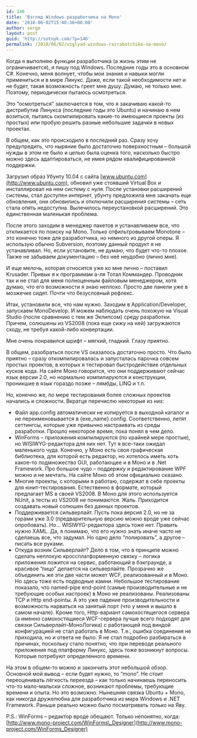 ```yaml
---
id: 146
title: 'Взгляд Windows-разработчика на Mono'
date: '2010-06-02T15:40:36+00:00'
author: serge
layout: post
guid: 'http://sotnyk.com/?p=146'
permalink: /2010/06/02/vzglyad-windows-razrabotchika-na-mono/
---
```


Когда я выполняю функции разработчика (а жизнь этим не ограничивается), я пишу под Windows. Последние годы это в основном C#. Конечно, меня волнует, чтобы мои знания и навыки могли примениться и в мире Линукс. Даже, если такой необходимости нет и не будет, такая возможность греет мне душу. Думаю, не только мне. Поэтому, периодически пытаюсь осмотреться.

Это “осмотреться” заключается в том, что я закачиваю какой-то дистрибутив Линукса (последние годы это Ubuntu) и начинаю в нем возиться, пытаясь скомпилировать какие-то имеющиеся проекты (из простых) или пробую решить разные небольшие задачки в новых проектах.

В общем, как это происходило в последний раз. Сразу хочу предупредить, что ныряние было достаточно поверхностным – большой нужды в этом не было и целью была оценка того, насколько быстро можно здесь адаптироваться, не имея рядом квалифицированной поддержки.

Загрузил образ Убунту 10.04 с сайта [www.ubuntu.com](http://www.ubuntu.com), обновил уже стоявший Virtual Box и инсталлировал на нем систему с нуля. После установки расширений системы, стал доступен интернет, убунту предложила мне закачать еще обновления, они обновились и отключили расширения системы – сеть стала опять недоступна. Вылечилось переустановкой расширений. Это единственная маленькая проблема.

После этого заходим в менеджер пакетов и устанавливаем все, что откликается по поиску на Mono. Только отфильтровываем Monotone – это конечно тоже для разработчика, но немного из другой оперы. Я использую обычно Subversion, поэтому данный продукт я не устанавливал. Но, если установите, не думаю, что будет что-то плохое. Также не забываем документацию – без неё неудобно (лично мне).

И еще мелочь, которая относится уже ко мне лично – поставил Krusader. Привык я к программам а-ля Тотал Коммандер. Проводник так и не стал для меня полноценным файловым менеджером, хотя думаю, что его возможности я знаю неплохо. Просто две панели уже в мозжечке сидят. Почти что безусловный рефлекс.

Итак, установили все, что нам нужно. Заходим в Application/Developer, запускаем MonoDevelop. И можем наблюдать очень похожую на Visual Studio (после сравнению с тем же Эклипсом) среду разработки. Причем, солюшены из VS2008 (пока еще сижу на ней) загружаются сходу, не требуя какой-либо конвертации.

Мне очень понравился шрифт – мягкий, гладкий. Глазу приятно.

В общем, разобраться после VS оказалось достаточно просто. Что было приятно – сразу откомпилировалась и запусталась парочка совсем простых проектов, в которых я тестировал быстродействие отдельных кусков кода. На сайте Моно говорится, что они поддерживают сейчас язык версии 2.0, но нормально компилируются и конструкции, проникшие в язык гораздо позже – лямбды, LINQ и т.п.

Но, конечно же, по мере тестирования более сложных проектов начались и сложности. Вкратце перечислю некоторые из них:

- Файл app.config автоматически не копируется в выходной каталог и не переименовывается в {exe\_name}.config. Соответственно, летят сеттингсы, которые уже привычно настраивать из среды разработки. Прошло некоторое время, пока понял в чем дело.
- WinForms – приложения компилируются (по крайней мере простые), но WISIWYG-редактора для них нет. Тут я все-таки ожидал маленького чуда. Конечно, у Моно есть своя графическая библиотека, для которой есть редактор, но хотелось иметь хоть какое-то подмножество GUI, работающее и в Моно и в .Net Framework. Про большое чудо – поддержку и редактирование WPF можно и не мечтать. На сайте Моно об этом официально сказано.
- Многие проекты, с которыми я работаю, содержат в себе проекты для юнит-тестирования. Естественно в формате, который предлагает MS в своей VS2008. В Моно для этого используется NUnit, а тесты из VS2008 не понимаются. Жаль. Приходится создавать новый солюшен без данных проектов.
- Поддерживается сильверлайт. Пусть пока версия 2.0, но не за горами уже 3.0 (предварительную версию можно вроде уже сейчас опробовать). Но… WISIWYG-редактора здесь тоже нет. Править нужно XAML. Да, я понимаю, что его нужно знать иначе часто не сделаешь все, что задумал. Но одно дело “полировать”, а другое – писать все руками.
- Откуда возник Сильверлайт? Дело в том, что в принципе можно сделать неплохую кроссплатформенную связку – логика приложения ложится на сервис, работающий в бэкграунде, а красивое “лицо” делается на сильверлайте. Прозрачно же объединить же эти две части может WCF, реализованный и в Моно. Но здесь тоже есть подводные камни. Небольшое тестирование показало, что named-pipe end-point (самые производительные и не требующие особых настроек) в Моно не реализованы. Реализованы TCP и Http end-pointы. А это уже падение производительности и возможность нарваться на занятый порт (что у меня и вышло в самом начале). Кроме того, Http-вариант самохостящегося сервера (а именно самохостящиеся WCF-сервера лучше всего подходят для связки Сильверлайт-МоноЛогика) с работающей под виндой конфигурацией не стал работать в Моно. Т.е., ошибка соединения не приходила, но и ответа не было. Я не стал подробно разбираться в причинах, поскольку стало понятно, что при переводе реального приложения под платформу Линукс, здесь тоже возникнут вопросы. Которые потребуют определенного времени.

На этом в общем-то можно и закончить этот небольшой обзор. Основной мой вывод – если будет нужно, то “mono”. Не стоит переоценивать лёгкость переезда – как только начинаешь переносить что-то мало-мальски сложное, возникают проблемы, требующие времени и опыта. Но это возможно. Нынешняя связка Ubuntu + Mono, как никогда дружелюбна для разработчика из мира Windows и .NET Framework. Раньше реально можно было посматривать только на Яву.

P.S.: WinForms – редактор вроде обещают. Только непонятно, когда: [http://www.mono-project.com/WinForms\_Designer](http://www.mono-project.com/WinForms_Designer)